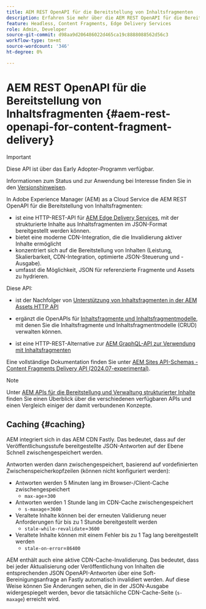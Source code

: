 ```yaml
---
title: AEM REST OpenAPI für die Bereitstellung von Inhaltsfragmenten
description: Erfahren Sie mehr über die AEM REST OpenAPI für die Bereitstellung von Inhaltsfragmenten
feature: Headless, Content Fragments, Edge Delivery Services
role: Admin, Developer
source-git-commit: d98aa9d206486022d465ca19c8888088562d56c3
workflow-type: tm+mt
source-wordcount: '346'
ht-degree: 0%

---
```



# AEM REST OpenAPI für die Bereitstellung von Inhaltsfragmenten {#aem-rest-openapi-for-content-fragment-delivery}

>[!IMPORTANT]
>
>Diese API ist über das Early Adopter-Programm verfügbar.
>
>Informationen zum Status und zur Anwendung bei Interesse finden Sie in den [Versionshinweisen](/help/release-notes/release-notes-cloud/release-notes-current.md).

In Adobe Experience Manager (AEM) as a Cloud Service die AEM REST OpenAPI für die Bereitstellung von Inhaltsfragmenten:

* ist eine HTTP-REST-API für [AEM Edge Delivery Services](/help/edge/overview.md), mit der strukturierte Inhalte aus Inhaltsfragmenten im JSON-Format bereitgestellt werden können.
* bietet eine moderne CDN-Integration, die die Invalidierung aktiver Inhalte ermöglicht
* konzentriert sich auf die Bereitstellung von Inhalten (Leistung, Skalierbarkeit, CDN-Integration, optimierte JSON-Steuerung und -Ausgabe).
* umfasst die Möglichkeit, JSON für referenzierte Fragmente und Assets zu hydrieren.

Diese API:

* ist der Nachfolger von [Unterstützung von Inhaltsfragmenten in der AEM Assets HTTP API](/help/assets/content-fragments/assets-api-content-fragments.md)

* ergänzt die OpenAPIs für [Inhaltsfragmente und Inhaltsfragmentmodelle](/help/headless/content-fragment-openapis.md), mit denen Sie die Inhaltsfragmente und Inhaltsfragmentmodelle (CRUD) verwalten können.

* ist eine HTTP-REST-Alternative zur [AEM GraphQL-API zur Verwendung mit Inhaltsfragmenten](/help/headless/graphql-api/content-fragments.md)

Eine vollständige Dokumentation finden Sie unter [AEM Sites API-Schemas - Content Fragments Delivery API (2024.07-experimental)](https://developer.adobe.com/experience-cloud/experience-manager-apis/api/experimental/sites/delivery/).

>[!NOTE]
>
>Unter [AEM APIs für die Bereitstellung und Verwaltung strukturierter Inhalte](/help/headless/apis-headless-and-content-fragments.md) finden Sie einen Überblick über die verschiedenen verfügbaren APIs und einen Vergleich einiger der damit verbundenen Konzepte.

## Caching {#caching}

AEM integriert sich in das AEM CDN Fastly. Das bedeutet, dass auf der Veröffentlichungsstufe bereitgestellte JSON-Antworten auf der Ebene Schnell zwischengespeichert werden.

Antworten werden dann zwischengespeichert, basierend auf vordefinierten Zwischenspeicherkopfzeilen (können nicht konfiguriert werden):

* Antworten werden 5 Minuten lang im Browser-/Client-Cache zwischengespeichert
   * `max-age`=`300`
* Antworten werden 1 Stunde lang im CDN-Cache zwischengespeichert
   * `s-maxage`=`3600`
* Veraltete Inhalte können bei der erneuten Validierung neuer Anforderungen für bis zu 1 Stunde bereitgestellt werden
   * `stale-while-revalidate`=`3600`
* Veraltete Inhalte können mit einem Fehler bis zu 1 Tag lang bereitgestellt werden
   * `stale-on-error`=`86400`

AEM enthält auch eine aktive CDN-Cache-Invalidierung. Das bedeutet, dass bei jeder Aktualisierung oder Veröffentlichung von Inhalten die entsprechenden JSON OpenAPI-Antworten über eine Soft-Bereinigungsanfrage an Fastly automatisch invalidiert werden. Auf diese Weise können Sie Änderungen sehen, die in der JSON-Ausgabe widergespiegelt werden, bevor die tatsächliche CDN-Cache-Seite (`s-maxage`) erreicht wird.
